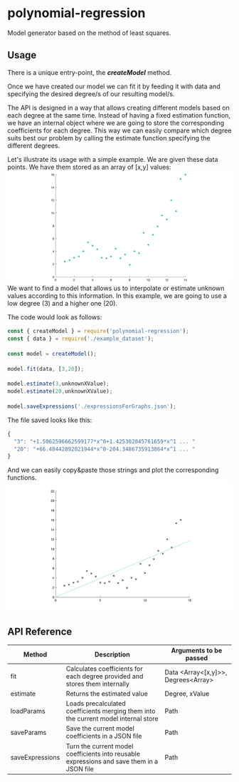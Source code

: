 # polynomial-regression
Model generator based on the method of least squares.

## Usage
There is a unique entry-point, the ***createModel*** method.

Once we have created our model we can fit it by feeding it with data and specifying the desired degree/s of our resulting model/s.

The API is designed in a way that allows creating different models based on each degree at the same time. Instead of having a fixed estimation function, we have an internal object where we are going to store the corresponding coefficients for each degree. This way we can easily compare which degree suits best our problem by calling the estimate function specifying the different degrees.

Let's illustrate its usage with a simple example.
We are given these data points.
We have them stored as an array of [x,y] values:
![Image of Data Points](images/datapoints.png)
We want to find a model that allows us to interpolate or estimate unknown values according to this information.
In this example, we are going to use a low degree (3) and a higher one (20).

The code would look as follows:
```javascript
const { createModel } = require('polynomial-regression');
const { data } = require('./example_dataset');

const model = createModel();

model.fit(data, [3,20]);

model.estimate(3,unknownXValue);
model.estimate(20,unknownXValue);

model.saveExpressions('./expressionsForGraphs.json');

```
The file saved looks like this:
```javascript
{
  "3": "+1.5062596662599177*x^0+1.425302045761659*x^1 ... "
  "20": "+66.40442892021944*x^0-204.3486735913864*x^1 ... "
}
```
And we can easily copy&paste those strings and plot the corresponding functions.
![Image of Degrees and fitting process](images/combination.gif)
## API Reference
| Method  | Description | Arguments to be passed |
| ------------- | ------------- | ----------- |
| fit | Calculates coefficients for each degree provided and stores them internally | Data <Array<[x,y]>>, Degrees<Array<Number>>  |
| estimate | Returns the estimated value | Degree<Number>, xValue<Number> |
| loadParams | Loads precalculated coefficients merging them into the current model internal store | Path<string> |
| saveParams | Save the current model coefficients in a JSON file | Path<string> |
| saveExpressions | Turn the current model coefficients into reusable expressions and save them in a JSON file | Path<string> |